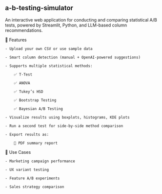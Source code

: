 ## a-b-testing-simulator

An interactive web application for conducting and comparing statistical A/B tests, powered by Streamlit, Python, and LLM-based column recommendations.


🚀 Features

    - Upload your own CSV or use sample data

    - Smart column detection (manual + OpenAI-powered suggestions)

    - Supports multiple statistical methods:

        ✅ T-Test

        ✅ ANOVA

        ✅ Tukey’s HSD

        ✅ Bootstrap Testing

        ✅ Bayesian A/B Testing

    - Visualize results using boxplots, histograms, KDE plots

    - Run a second test for side-by-side method comparison

    - Export results as:

        📄 PDF summary report


🧠 Use Cases

    - Marketing campaign performance

    - UX variant testing

    - Feature A/B experiments

    - Sales strategy comparison
